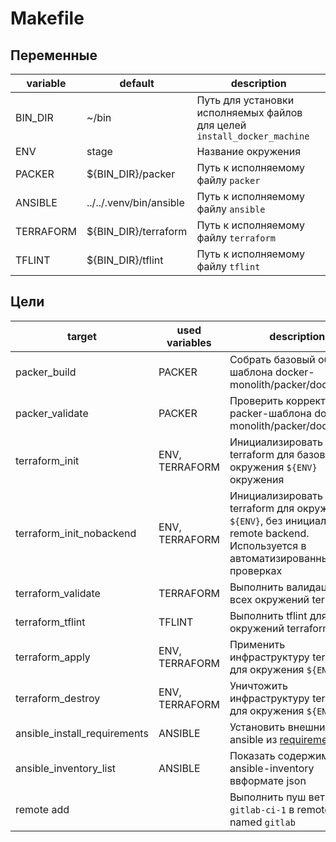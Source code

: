 # Makefile

## Переменные

| variable  | default                 | description                                                              |
| --------- | ----------------------- | ------------------------------------------------------------------------ |
| BIN_DIR   | ~/bin                   | Путь для установки исполняемых файлов для целей `install_docker_machine` |
| ENV       | stage                   | Название окружения                                                       |
| PACKER    | ${BIN_DIR}/packer       | Путь к исполняемому файлу `packer`                                       |
| ANSIBLE   | ../../.venv/bin/ansible | Путь к исполняемому файлу `ansible`                                      |
| TERRAFORM | ${BIN_DIR}/terraform    | Путь к исполняемому файлу `terraform`                                    |
| TFLINT    | ${BIN_DIR}/tflint       | Путь к исполняемому файлу `tflint`                                       |

## Цели

| target                       | used variables | description                                                                                                                      |
| ---------------------------- | -------------- | -------------------------------------------------------------------------------------------------------------------------------- |
| packer_build                 | PACKER         | Собрать базовый образ из шаблона docker-monolith/packer/docker.json                                                              |
| packer_validate              | PACKER         | Проверить корректность packer-шаблона docker-monolith/packer/docker.json                                                         |
| terraform_init               | ENV, TERRAFORM | Инициализировать terraform для базового окружения `${ENV}` окружения                                                             |
| terraform_init_nobackend     | ENV, TERRAFORM | Инициализировать terraform для окружения `${ENV}`, без инициализации remote backend. Используется в автоматизированных проверках |
| terraform_validate           | TERRAFORM      | Выполнить валидацию всех окружений terraform                                                                                     |
| terraform_tflint             | TFLINT         | Выполнить tflint для всех окружений terraform                                                                                    |
| terraform_apply              | ENV, TERRAFORM | Применить инфраструктуру terraform для окружения `${ENV}`                                                                        |
| terraform_destroy            | ENV, TERRAFORM | Уничтожить инфраструктуру terraform для окружения `${ENV}`                                                                       |
| ansible_install_requirements | ANSIBLE        | Установить внешние роли ansible из [requirements.yml](docker-monolith/ansible/environments/stage/requirements.yml)               |
| ansible_inventory_list       | ANSIBLE        | Показать содержимое ansible-inventory ввформате json                                                                             |
| remote add                   |                | Выполнить пуш ветки `gitlab-ci-1` в remote named `gitlab`                                                                        |
